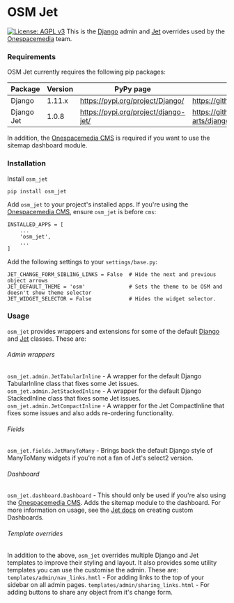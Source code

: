 # OSM Jet
[![License: AGPL v3](https://img.shields.io/badge/License-AGPL%20v3-blue.svg)](https://github.com/onespacemedia/osm_jet/blob/master/LICENSE)
This is the [Django][django-project] admin and [Jet][jet-repo] overrides used by the [Onespacemedia][osm-site] team.

### Requirements
OSM Jet currently requires the following pip packages:

| Package | Version | PyPy page | Repo |
| ------ | ------ | ------ | ------ |
| Django | 1.11.x | https://pypi.org/project/Django/ | https://github.com/django/django |
| Django Jet | 1.0.8 | https://pypi.org/project/django-jet/ | https://github.com/geex-arts/django-jet |

In addition, the [Onespacemedia CMS][osm-cms] is required if you want to use the sitemap dashboard module.

### Installation

Install `osm_jet`
```
pip install osm_jet
```

Add `osm_jet` to your project's installed apps. If you're using the [Onespacemedia CMS][osm-cms], ensure `osm_jet` is before `cms`:
```
INSTALLED_APPS = [
    ...
    'osm_jet',
    ...
]
```

Add the following settings to your `settings/base.py`:
```
JET_CHANGE_FORM_SIBLING_LINKS = False  # Hide the next and previous object arrows
JET_DEFAULT_THEME = 'osm'              # Sets the theme to be OSM and doesn't show theme selector
JET_WIDGET_SELECTOR = False            # Hides the widget selector.
```

### Usage
`osm_jet` provides wrappers and extensions for some of the default [Django][django-project] and [Jet][jet-repo] classes. These are:

###### Admin wrappers
`osm_jet.admin.JetTabularInline` - A wrapper for the default Django TabularInline class that fixes some Jet issues.
`osm_jet.admin.JetStackedInline` - A wrapper for the default Django StackedInline class that fixes some Jet issues.
`osm_jet.admin.JetCompactInline` - A wrapper for the Jet CompactInline that fixes some issues and also adds re-ordering functionality.

###### Fields
`osm_jet.fields.JetManyToMany` - Brings back the default Django style of ManyToMany widgets if you're not a fan of Jet's select2 version.

###### Dashboard
`osm_jet.dashboard.Dashboard` - This should only be used if you're also using the [Onespacemedia CMS][osm-cms]. Adds the sitemap module to the dashboard. For more information on usage, see the [Jet docs](https://jet.readthedocs.io/en/latest/dashboard_custom.html#set-up-custom-dashboard) on creating custom Dashboards.

###### Template overrides
In addition to the above, `osm_jet` overrides multiple Django and Jet templates to improve their styling and layout. It also provides some utility templates you can use the customise the admin. These are:
`templates/admin/nav_links.hmtl` - For adding links to the top of your sidebar on all admin pages.
`templates/admin/sharing_links.html` - For adding buttons to share any object from it's change form.


[django-project]: <https://www.djangoproject.com/>
[jet-repo]: <https://github.com/geex-arts/django-jet>
[osm-site]: <https://onespacemedia.com>
[osm-cms]: <https://github.com/onespacemedia/cms>
